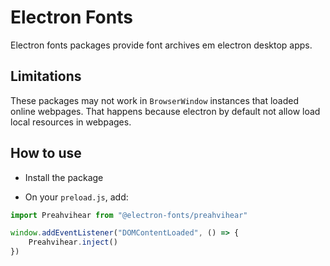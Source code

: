 # Electron Fonts

Electron fonts packages provide font archives em electron desktop apps.

## Limitations

These packages may not work in `BrowserWindow` instances that loaded online webpages. That happens because electron by default not allow load local resources in webpages.

## How to use

* Install the package

* On your `preload.js`, add:

```ts
import Preahvihear from "@electron-fonts/preahvihear"

window.addEventListener("DOMContentLoaded", () => {
    Preahvihear.inject()
})
```